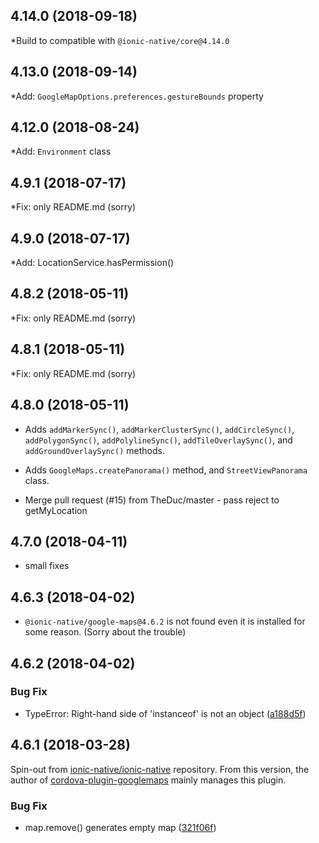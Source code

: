 <a name="4.14.0"></a>
## 4.14.0 (2018-09-18)
*Build to compatible with `@ionic-native/core@4.14.0`

<a name="4.13.0"></a>
## 4.13.0 (2018-09-14)
*Add: `GoogleMapOptions.preferences.gestureBounds` property

<a name="4.12.0"></a>
## 4.12.0 (2018-08-24)
*Add: `Environment` class

<a name="4.9.1"></a>
## 4.9.1 (2018-07-17)

*Fix: only README.md (sorry)

<a name="4.9.0"></a>
## 4.9.0 (2018-07-17)

*Add: LocationService.hasPermission()

<a name="4.8.2"></a>
## 4.8.2 (2018-05-11)

*Fix: only README.md (sorry)

<a name="4.8.1"></a>
## 4.8.1 (2018-05-11)

*Fix: only README.md (sorry)

<a name="4.8.0"></a>
## 4.8.0 (2018-05-11)

* Adds `addMarkerSync()`, `addMarkerClusterSync()`, `addCircleSync()`, `addPolygonSync()`, `addPolylineSync()`, `addTileOverlaySync()`, and  `addGroundOverlaySync()` methods.

* Adds `GoogleMaps.createPanorama()` method, and `StreetViewPanorama` class.

* Merge pull request (#15) from TheDuc/master - pass reject to getMyLocation

<a name="4.7.0"></a>
## 4.7.0 (2018-04-11)

* small fixes

<a name="4.6.3"></a>
## 4.6.3 (2018-04-02)

* `@ionic-native/google-maps@4.6.2` is not found even it is installed for some reason.
  (Sorry about the trouble)

<a name="4.6.2"></a>
## 4.6.2 (2018-04-02)

### Bug Fix
* TypeError: Right-hand side of 'instanceof' is not an object ([a188d5f](https://github.com/ionic-team/ionic-native-google-maps/commit/a188d5f))

<a name="4.6.1"></a>
## 4.6.1 (2018-03-28)

Spin-out from [ionic-native/ionic-native](https://github.com/ionic-team/ionic-native/) repository.
From this version, the author of [cordova-plugin-googlemaps](https://github.com/mapsplugin/cordova-plugin-googlemaps) mainly manages this plugin.

### Bug Fix
* map.remove() generates empty map ([321f06f](https://github.com/ionic-team/ionic-native-google-maps/commit/321f06f))
